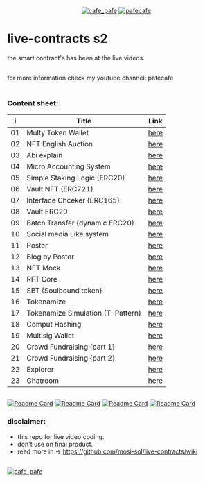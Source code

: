 <p align="center"> 
  <a href="https://twitter.com/cafe_pafe" target="blank"><img src="https://img.shields.io/twitter/follow/cafe_pafe?logo=twitter&style=plastic&labelColor=334455" alt="cafe_pafe" /></a> 
<a href="https://youtube.com/pafecafe" target="blank"><img src="https://img.shields.io/badge/youtube-watch-red/follow/cafe_pafe?logo=youtube&style=plastic&logoColor=red&labelColor=334455" alt="pafecafe" /></a> 
</p>

# live-contracts s2
the smart contract's has been at the live videos.
##
for more information check my youtube channel: pafecafe

#
### Content sheet:

| i | Title | Link |
| --- | --- | --- |
| 01 | Multy Token Wallet | [here](https://github.com/mosi-sol/live-contracts-s2/tree/main/01-MultyTokenWallet) | 
| 02 | NFT English Auction | [here](https://github.com/mosi-sol/live-contracts-s2/tree/main/02-NftEnglishAuction) | 
| 03 | Abi explain | [here](https://github.com/mosi-sol/live-contracts-s2/tree/main/03-What-is-Abi) | 
| 04 | Micro Accounting System | [here](https://github.com/mosi-sol/live-contracts-s2/tree/main/04-micro-multy-user-accounting) | 
| 05 | Simple Staking Logic {ERC20} | [here](https://github.com/mosi-sol/live-contracts-s2/tree/main/05-simple-staking) | 
| 06 | Vault NFT {ERC721} | [here](https://github.com/mosi-sol/live-contracts-s2/tree/main/06-vault721) | 
| 07 | Interface Chceker {ERC165} | [here](https://github.com/mosi-sol/live-contracts-s2/tree/main/07-interfaceChceker) | 
| 08 | Vault ERC20 | [here](https://github.com/mosi-sol/live-contracts-s2/tree/main/08-vault-erc20) | 
| 09 | Batch Transfer {dynamic ERC20} | [here](https://github.com/mosi-sol/live-contracts-s2/tree/main/09-batch) | 
| 10 | Social media Like system | [here](https://github.com/mosi-sol/live-contracts-s2/tree/main/10-like-system) | 
| 11 | Poster | [here](https://github.com/mosi-sol/live-contracts-s2/tree/main/11-Poster) | 
| 12 | Blog by Poster | [here](https://github.com/mosi-sol/live-contracts-s2/tree/main/12-Blog) |  
| 13 | NFT Mock | [here](https://github.com/mosi-sol/live-contracts-s2/tree/main/13-NFT-Mock) | 
| 14 | RFT Core | [here](https://github.com/mosi-sol/live-contracts-s2/tree/main/14-RFT%20Core) | 
| 15 | SBT {Soulbound token} | [here](https://github.com/mosi-sol/live-contracts-s2/tree/main/15-Soulbound%20Token) | 
| 16 | Tokenamize | [here](https://github.com/mosi-sol/live-contracts-s2/tree/main/16-Tokenamize%20Asset) | 
| 17 | Tokenamize Simulation (T-Pattern) | [here](https://github.com/mosi-sol/live-contracts-s2/tree/main/17-Tokenamize%20simulation) | 
| 18 | Comput Hashing | [here](https://github.com/mosi-sol/live-contracts-s2/tree/main/18-Compute%20Hashing) | 
| 19 | Multisig Wallet | [here](https://github.com/mosi-sol/live-contracts-s2/tree/main/19-Multisig%20Wallet) | 
| 20 | Crowd Fundraising {part 1} | [here](https://github.com/mosi-sol/live-contracts-s2/tree/main/20-Crowd%20Fund%20Raising%20-%20part%201) |  
| 21 | Crowd Fundraising {part 2} | [here](https://github.com/mosi-sol/live-contracts-s2/tree/main/21-Crowd%20Fund%20Raising%20part%202) | 
| 22 | Explorer | [here](https://github.com/mosi-sol/live-contracts-s2/tree/main/22-Exploring-Example) | 
| 23 | Chatroom | [here](https://github.com/mosi-sol/live-contracts-s2/tree/main/23-Simple-Socialmedia) | 


##

[![Readme Card](https://github-readme-stats.vercel.app/api/pin/?username=mosi-sol&repo=live-contracts)](https://github.com/mosi-sol/live-contracts)
[![Readme Card](https://github-readme-stats.vercel.app/api/pin/?username=mosi-sol&repo=live-contracts-s2)](https://github.com/mosi-sol/live-contracts-s2)
[![Readme Card](https://github-readme-stats.vercel.app/api/pin/?username=mosi-sol&repo=live-contract-s3)](https://github.com/mosi-sol/live-contract-s3)
[![Readme Card](https://github-readme-stats.vercel.app/api/pin/?username=mosi-sol&repo=live-contracts-s4)](https://github.com/mosi-sol/live-contracts-s4)

### disclaimer:

- this repo for live video coding.
- don't use on final product.
- read more in -> https://github.com/mosi-sol/live-contracts/wiki

##
<div>
<span align="left"> 
<a href="https://github.com/mosi-sol/live-contracts-s2" target="blank">
  <img src="https://img.shields.io/badge/License-MIT-blue?style=flat" alt="cafe_pafe" /></a>  
</span>
<!-- <span align="center"> 
<a href="https://img.shields.io/twitter/url?url=https%3A%2F%2Fgithub.com%2Fmosi-sol%2Flive-contracts-s2" target="blank"><img src="https://img.shields.io/twitter/url?url=https%3A%2F%2Fgithub.com%2Fmosi-sol%2Flive-contracts-s2" alt="pafecafe" /></a> 
</span> -->
</div>


